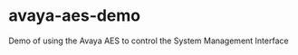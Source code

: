 avaya-aes-demo
==============

Demo of using the Avaya AES to control the System Management Interface
